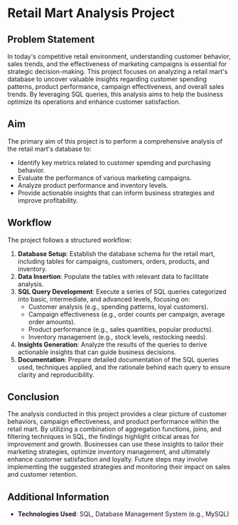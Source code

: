 # Retail Mart Analysis Project

## Problem Statement
In today's competitive retail environment, understanding customer behavior, sales trends, and the effectiveness of marketing campaigns is essential for strategic decision-making. This project focuses on analyzing a retail mart's database to uncover valuable insights regarding customer spending patterns, product performance, campaign effectiveness, and overall sales trends. By leveraging SQL queries, this analysis aims to help the business optimize its operations and enhance customer satisfaction.

## Aim
The primary aim of this project is to perform a comprehensive analysis of the retail mart's database to:
- Identify key metrics related to customer spending and purchasing behavior.
- Evaluate the performance of various marketing campaigns.
- Analyze product performance and inventory levels.
- Provide actionable insights that can inform business strategies and improve profitability.

## Workflow
The project follows a structured workflow:
1. **Database Setup**: Establish the database schema for the retail mart, including tables for campaigns, customers, orders, products, and inventory.
2. **Data Insertion**: Populate the tables with relevant data to facilitate analysis.
3. **SQL Query Development**: Execute a series of SQL queries categorized into basic, intermediate, and advanced levels, focusing on:
   - Customer analysis (e.g., spending patterns, loyal customers).
   - Campaign effectiveness (e.g., order counts per campaign, average order amounts).
   - Product performance (e.g., sales quantities, popular products).
   - Inventory management (e.g., stock levels, restocking needs).
4. **Insights Generation**: Analyze the results of the queries to derive actionable insights that can guide business decisions.
5. **Documentation**: Prepare detailed documentation of the SQL queries used, techniques applied, and the rationale behind each query to ensure clarity and reproducibility.

## Conclusion
The analysis conducted in this project provides a clear picture of customer behaviors, campaign effectiveness, and product performance within the retail mart. By utilizing a combination of aggregation functions, joins, and filtering techniques in SQL, the findings highlight critical areas for improvement and growth. Businesses can use these insights to tailor their marketing strategies, optimize inventory management, and ultimately enhance customer satisfaction and loyalty. Future steps may involve implementing the suggested strategies and monitoring their impact on sales and customer retention.

## Additional Information
- **Technologies Used**: SQL, Database Management System (e.g., MySQL)

